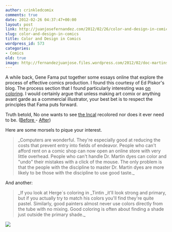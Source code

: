 ```yaml
---
author: crinkledcomix
comments: true
date: 2012-02-26 04:37:47+00:00
layout: post
link: http://juanjosefernandez.com/2012/02/26/color-and-design-in-comics/
slug: color-and-design-in-comics
title: Color and Design in Comics
wordpress_id: 573
categories:
- Comics
old: true
image: http://fernandezjuanjose.files.wordpress.com/2012/02/doc-martins.jpeg
---
```


A while back, Gene Fama put together some essays online that explore the process of effective comics production. I found this courtesy of Ed Piskor's blog. The process section that I found particularly interesting was [on coloring](http://www.fama.net/Process__Chapter_6/Process__Chapter_7/Process__Chapter_8/process__chapter_8.html). I would certainly argue that unless making art comix or anything avant garde as a commercial illustrator, your best bet is to respect the principles that Fama puts forward.

Truth betold, No one wants to see [the Incal](http://en.wikipedia.org/wiki/The_Incal) recolored nor does it ever need to be. ([Before ](http://www.funnybookbabylon.com/wp-content/uploads/2008/10/incal_city_or.jpg)- [After](http://www.funnybookbabylon.com/wp-content/uploads/2008/10/incal_city_re.jpg))

Here are some morsels to pique your interest.


<blockquote>_Computers are wonderful. They're especially good at reducing the costs that prevent entry into fields of endeavor. People who can't afford rent on a comic shop can now open an online store with very little overhead. People who can't handle Dr. Martin dyes can color and "undo" their mistakes with a click of the mouse. The only problem is that the people with the discipline to master Dr. Martin dyes are more likely to be those with the discipline to use good taste._</blockquote>


And another:


<blockquote>_If you look at Herge´s coloring in _Tintin _it'll look strong and primary, but if you actually try to match his colors you'll find they're quite pastel. Similarly, good painters almost never use colors directly from the tube with no mixing. Good coloring is often about finding a shade just outside the primary shade._</blockquote>


[![](http://fernandezjuanjose.files.wordpress.com/2012/02/doc-martins.jpeg)](http://fernandezjuanjose.files.wordpress.com/2012/02/doc-martins.jpeg)
